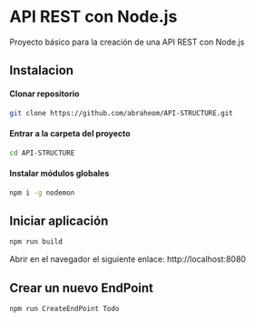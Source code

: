 # API REST con Node.js
Proyecto básico para la creación de una API REST con Node.js

## Instalacion
#### Clonar repositorio
```sh
git clone https://github.com/abraheom/API-STRUCTURE.git
```
#### Entrar a la carpeta del proyecto
```sh
cd API-STRUCTURE
```
#### Instalar módulos globales
```sh
npm i -g nodemon
```
## Iniciar aplicación
```sh
npm run build
```
Abrir en el navegador el siguiente enlace: http://localhost:8080

## Crear un nuevo EndPoint

```sh
npm run CreateEndPoint Todo
```